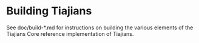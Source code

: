 Building Tiajians
=============

See doc/build-*.md for instructions on building the various
elements of the Tiajians Core reference implementation of Tiajians.
